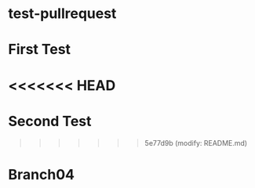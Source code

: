# test-pullrequest

# First Test
<<<<<<< HEAD
=======

# Second Test
>>>>>>> 5e77d9b (modify: README.md)

# Branch04
